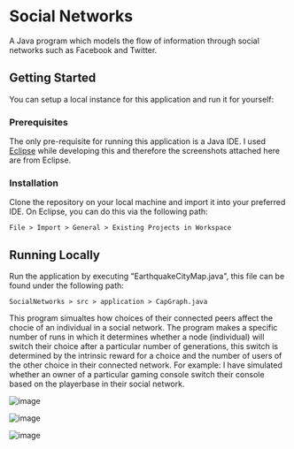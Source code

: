# Social Networks

A Java program which models the flow of information through social networks such as Facebook and Twitter. 

## Getting Started

You can setup a local instance for this application and run it for yourself:

### Prerequisites

The only pre-requisite for running this application is a Java IDE. I used [Eclipse](https://www.eclipse.org/downloads/) while developing this and therefore the screenshots attached here are from Eclipse. 

### Installation

Clone the repository on your local machine and import it into your preferred IDE. On Eclipse, you can do this via the following path:
```
File > Import > General > Existing Projects in Workspace
```

## Running Locally

Run the application by executing "EarthquakeCityMap.java", this file can be found under the following path:
```
SocialNetworks > src > application > CapGraph.java
```

This program simualtes how choices of their connected peers affect the chocie of an individual in a social network. The program makes a specific number of runs in which it determines whether a node (individual) will switch their choice after a particular number of generations, this switch is determined by the intrinsic reward for a choice and the number of users of the other choice in their connected network. For example: I have simulated whether an owner of a particular gaming console switch their console based on the playerbase in their social network. 

![image](https://user-images.githubusercontent.com/17976252/67199306-90614200-f41e-11e9-9e1c-8aefdfaea76e.png)


![image](https://user-images.githubusercontent.com/17976252/67199465-ffd73180-f41e-11e9-94e5-0632830e35be.png)


![image](https://user-images.githubusercontent.com/17976252/67199362-b2f35b00-f41e-11e9-975a-8f75c932d020.png)

